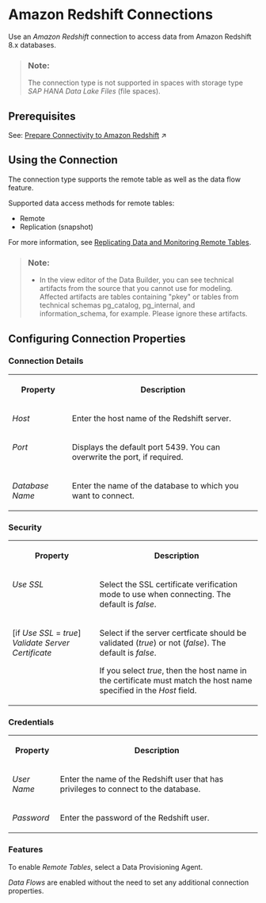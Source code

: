 <!-- loio8b132061d4e149d9a16b3576dda1f613 -->

# Amazon Redshift Connections

Use an *Amazon Redshift* connection to access data from Amazon Redshift 8.x databases. 

> ### Note:  
> The connection type is not supported in spaces with storage type *SAP HANA Data Lake Files* \(file spaces\).



<a name="loio8b132061d4e149d9a16b3576dda1f613__section_j1b_byq_spb"/>

## Prerequisites

See: [Prepare Connectivity to Amazon Redshift](https://help.sap.com/viewer/935116dd7c324355803d4b85809cec97/DEV_CURRENT/en-US/519b2dbc588940fb9698745e430c9859.html "To be able to successfully validate and use a connection to an Amazon Redshift database for remote tables or data flows certain preparations have to be made.") :arrow_upper_right:



<a name="loio8b132061d4e149d9a16b3576dda1f613__Redshift_usage"/>

## Using the Connection

The connection type supports the remote table as well as the data flow feature.

Supported data access methods for remote tables:

-   Remote
-   Replication \(snapshot\)

For more information, see [Replicating Data and Monitoring Remote Tables](../Data-Integration-Monitor/replicating-data-and-monitoring-remote-tables-4dd95d7.md). 

> ### Note:  
> -   In the view editor of the Data Builder, you can see technical artifacts from the source that you cannot use for modeling. Affected artifacts are tables containing "pkey" or tables from technical schemas pg\_catalog, pg\_internal, and information\_schema, for example. Please ignore these artifacts.



<a name="loio8b132061d4e149d9a16b3576dda1f613__section_nrb_hcc_x4b"/>

## Configuring Connection Properties



### Connection Details


<table>
<tr>
<th valign="top">

Property

</th>
<th valign="top">

Description

</th>
</tr>
<tr>
<td valign="top">

*Host* 

</td>
<td valign="top">

Enter the host name of the Redshift server. 

</td>
</tr>
<tr>
<td valign="top">

*Port* 

</td>
<td valign="top">

Displays the default port 5439. You can overwrite the port, if required. 

</td>
</tr>
<tr>
<td valign="top">

*Database Name* 

</td>
<td valign="top">

Enter the name of the database to which you want to connect. 

</td>
</tr>
</table>



### Security


<table>
<tr>
<th valign="top">

Property

</th>
<th valign="top">

Description

</th>
</tr>
<tr>
<td valign="top">

*Use SSL* 

</td>
<td valign="top">

Select the SSL certificate verification mode to use when connecting. The default is *false*. 

</td>
</tr>
<tr>
<td valign="top">

\[if *Use SSL* = *true*\] *Validate Server Certificate*

</td>
<td valign="top">

Select if the server certficate should be validated \(*true*\) or not \(*false*\). The default is *false*. 

If you select *true*, then the host name in the certificate must match the host name specified in the *Host* field.

</td>
</tr>
</table>



### Credentials


<table>
<tr>
<th valign="top">

Property

</th>
<th valign="top">

Description

</th>
</tr>
<tr>
<td valign="top">

*User Name* 

</td>
<td valign="top">

Enter the name of the Redshift user that has privileges to connect to the database. 

</td>
</tr>
<tr>
<td valign="top">

*Password* 

</td>
<td valign="top">

Enter the password of the Redshift user. 

</td>
</tr>
</table>



### Features

To enable *Remote Tables*, select a Data Provisioning Agent.

*Data Flows* are enabled without the need to set any additional connection properties.

